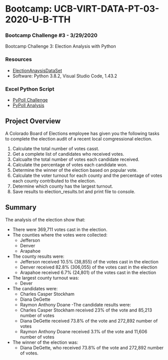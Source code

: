 # Bootcamp: UCB-VIRT-DATA-PT-03-2020-U-B-TTH
### Bootcamp Challenge #3 - 3/29/2020
Bootcamp Challenge 3: Election Analysis with Python

### Resources
- [ElectionAnaysisDataSet](https://courses.bootcampspot.com/courses/140/files/35150)
- Software: Python 3.8.2, Visual Studio Code, 1.43.2

### Excel Python Script
- [PyPoll Challenge](PyPoll_Challenge.py)
- [PyPoll Analysis](analysis/election_analysis.txt)

## Project Overview
A Colorado Board of Elections employee has given you the following tasks to complete the election audit of a recent local comgressional election.

1. Calculate the total number of votes casst.
2. Get a complete list of candidates who received votes.
3. Calcualte the total number of votes each candidate received.
4. Calculate the percentage of votes each candidate won.
5. Determine the winner of the election based on popular vote.
6. Calculate the voter turnout for each county and the percentage of votes each county contributed to the election.
7. Determine which county has the largest turnout.
8. Save results to election_results.txt and print file to console.

## Summary
The analysis of the election show that:
- There were 369,711 votes cast in the election.
- The counties where the votes were collected:
    - Jefferson
    - Denver
    - Arapahoe
- The county results were:
    - Jefferson received 10.5% (38,855) of the votes cast in the election
    - Denver received 82.8% (306,055) of the votes cast in the election
    - Arapahoe received 6.7% (24,801) of the votes cast in the election
- The largest county turnout was:
    - Dever
- The candidates were:
    - Charles Casper Stockham
    - Diana DeGette
    - Raymon Anthony Doane
-The candidate results were:
    - Charles Casper Stockham received 23% of the vote and 85,213 number of votes
    - Diana DeGette received 73.8% of the vote and 272,892 number of votes
    - Raymon Anthony Doane received 3.1% of the vote and 11,606 number of votes
- The winner of the election was:
    - Diana DeGette, who received 73.8% of the vote and 272,892 number of votes.

